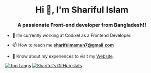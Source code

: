 <h1 align="center">Hi 👋, I'm Shariful Islam</h1>
<h3 align="center">A passionate Front-end developer from Bangladesh!!</h3>

- 🌱 I’m currently working at Codixel as a Frontend Developer.

- 📫 How to reach me **sharifulmamun7@gmail.com**

- 📄 Know about my experiences to visit my [Website](https://sharifulislam.netlify.app/). 

[![Top Langs](https://github-readme-stats.vercel.app/api/top-langs/?username=shaarifulislaam&layout=compact)](https://github.com/anuraghazra/github-readme-stats)
[![Shariful's GitHub stats](https://github-readme-stats.vercel.app/api?username=shaarifulislaam)](https://github.com/shaarifulislaam/github-readme-stats)


